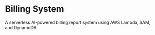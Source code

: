 # Billing System

A serverless AI-powered billing report system using AWS Lambda, SAM, and DynamoDB.